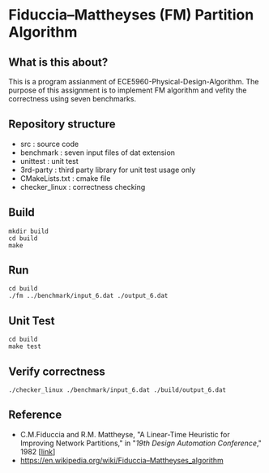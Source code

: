 # Fiduccia–Mattheyses (FM) Partition Algorithm


## What is this about?
This is a program assianment of ECE5960-Physical-Design-Algorithm.
The purpose of this assignment is to implement FM algorithm
and vefity the correctness using seven benchmarks. 


## Repository structure
- src : source code
- benchmark : seven input files of dat extension
- unittest : unit test
- 3rd-party : third party library for unit test usage only
- CMakeLists.txt : cmake file
- checker_linux : correctness checking

## Build
```
mkdir build
cd build
make
```

## Run
```
cd build
./fm ../benchmark/input_6.dat ./output_6.dat
```

## Unit Test
```
cd build
make test
```

## Verify correctness
```
./checker_linux ./benchmark/input_6.dat ./build/output_6.dat
```


## Reference
- C.M.Fiduccia and R.M. Mattheyse, "A Linear-Time Heuristic for Improving Network Partitions," in "*19th Design Automation Conference*," 1982 [[link](https://web.eecs.umich.edu/~mazum/fmcut1.pdf)]
- https://en.wikipedia.org/wiki/Fiduccia–Mattheyses_algorithm
